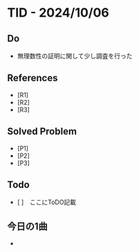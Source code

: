 # TID - 2024/10/06
<!--
## Learnings
- 
- 
-->


## Do
- 無理数性の証明に関して少し調査を行った

## References
- [R1] 
- [R2] 
- [R3] 

## Solved Problem
- [P1] 
- [P2] 
- [P3] 


## Todo
- [ ]　ここにToDO記載

## 今日の1曲
- 
